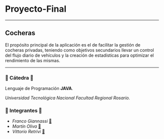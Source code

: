 # Proyecto-Final

---

## Cocheras

El propósito principal de la aplicación es el de facilitar la gestión de cocheras privadas, teniendo como objetivos secundarios llevar un control del flujo diario de vehículos y la creación de estadísticas para optimizar el rendimiento de las mismas.

---

### 🔶 Cátedra 🔶

Lenguaje de Programación **JAVA**.

*Universidad Tecnológica Nacional Facultad Regional Rosario.*

### 🔶 Integrantes 🔶

* *Franco Giannassi* [🔗](https://github.com/francoGiannassi)
* *Martín Oliva* [🔗](https://github.com/olivamartin)
* *Vittorio Retrivi* [🔗](https://github.com/motiontx)
